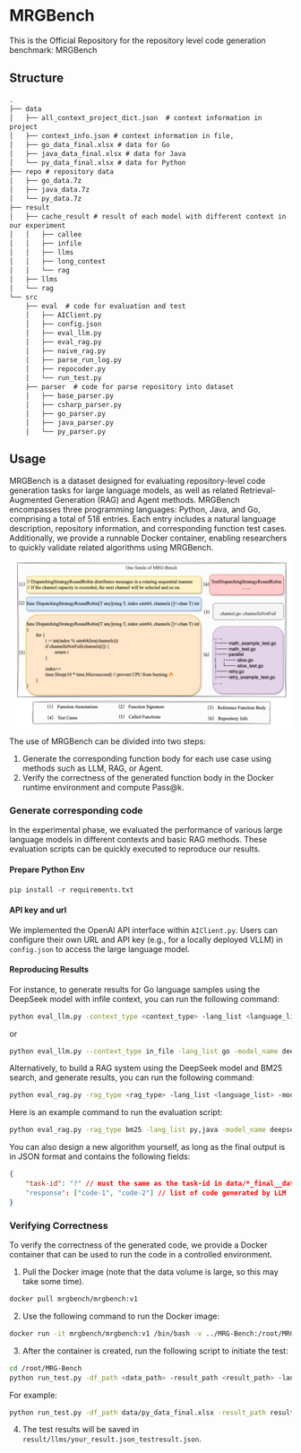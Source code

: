 # MRGBench
This is the Official Repository for the repository level code generation benchmark: MRGBench

## Structure
```
.
├── data
│   ├── all_context_project_dict.json  # context information in project
│   ├── context_info.json # context information in file, 
│   ├── go_data_final.xlsx # data for Go
│   ├── java_data_final.xlsx # data for Java
│   └── py_data_final.xlsx # data for Python
├── repo # repository data
│   ├── go_data.7z
│   ├── java_data.7z
│   └── py_data.7z
├── result 
│   ├── cache_result # result of each model with different context in our experiment
│   │   ├── callee
│   │   ├── infile
│   │   ├── llms
│   │   ├── long_context
│   │   └── rag
│   ├── llms 
│   └── rag
└── src
    ├── eval  # code for evaluation and test 
    │   ├── AIClient.py
    │   ├── config.json
    │   ├── eval_llm.py
    │   ├── eval_rag.py
    │   ├── naive_rag.py
    │   ├── parse_run_log.py
    │   ├── repocoder.py
    │   └── run_test.py
    ├── parser  # code for parse repository into dataset
    │   ├── base_parser.py
    │   ├── csharp_parser.py
    │   ├── go_parser.py
    │   ├── java_parser.py
    │   └── py_parser.py
```
## Usage

MRGBench is a dataset designed for evaluating repository-level code generation tasks for large language models, as well as related Retrieval-Augmented Generation (RAG) and Agent methods. MRGBench encompasses three programming languages: Python, Java, and Go, comprising a total of 518 entries. Each entry includes a natural language description, repository information, and corresponding function test cases. Additionally, we provide a runnable Docker container, enabling researchers to quickly validate related algorithms using MRGBench.

![MRGBench Structure](fig/image.png)

The use of MRGBench can be divided into two steps:

1. Generate the corresponding function body for each use case using methods such as LLM, RAG, or Agent.
2. Verify the correctness of the generated function body in the Docker runtime environment and compute Pass@k.

### Generate corresponding code

In the experimental phase, we evaluated the performance of various large language models in different contexts and basic RAG methods. These evaluation scripts can be quickly executed to reproduce our results. 

#### Prepare Python Env
`pip install -r requirements.txt`

#### API key and url

We implemented the OpenAI API interface within `AIClient.py`. Users can configure their own URL and API key (e.g., for a locally deployed VLLM) in `config.json` to access the large language model.

#### Reproducing Results
For instance, to generate results for Go language samples using the DeepSeek model with infile context, you can run the following command:
```bash
python eval_llm.py -context_type <context_type> -lang_list <language_list> -model_name <model_name>
```
or 
```bash
python eval_llm.py --context_type in_file -lang_list go -model_name deepseek
```
Alternatively, to build a RAG system using the DeepSeek model and BM25 search, and generate results, you can run the following command:

```bash
python eval_rag.py -rag_type <rag_type> -lang_list <language_list> -model_name <model_name>
```
Here is an example command to run the evaluation script:
```bash
python eval_rag.py -rag_type bm25 -lang_list py,java -model_name deepseek
```

You can also design a new algorithm yourself, as long as the final output is in JSON format and contains the following fields:
```json
{
    "task-id": "?" // must the same as the task-id in data/*_final__data.xlsx
    "response": ["code-1", "code-2"] // list of code generated by LLM
}
```

### Verifying Correctness
To verify the correctness of the generated code, we provide a Docker container that can be used to run the code in a controlled environment.

1. Pull the Docker image (note that the data volume is large, so this may take some time).
```bash
docker pull mrgbench/mrgbench:v1
```
2. Use the following command to run the Docker image:
```bash
docker run -it mrgbench/mrgbench:v1 /bin/bash -v ../MRG-Bench:/root/MRG-Bench
```
3. After the container is created, run the following script to initiate the test:
```bash
cd /root/MRG-Bench
python run_test.py -df_path <data_path> -result_path <result_path> -lan <language>
```
For example:
```bash
python run_test.py -df_path data/py_data_final.xlsx -result_path result/llms/your_result.json -lan py
```
4. The test results will be saved in `result/llms/your_result.json_testresult.json`.



